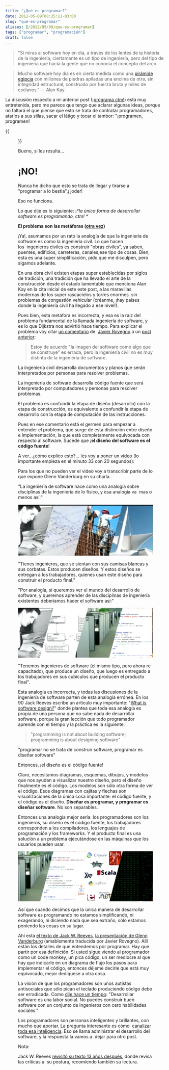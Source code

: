 ```yaml
---
title: "¿Qué es programar?"
date: 2012-05-09T08:25:11-03:00
slug: "que-es-programar"
aliases: [/2012/05/09/que-es-programar]
tags: ["programar", "programación"]
draft: false
---
```


> "Si miras al software hoy en día, a través de los lentes de la
> historia de la ingeniería, ciertamente es un tipo de ingeniería,
> pero del tipo de ingeniería que hacía la gente que no conocía el
> concepto del arco.

> Mucho software hoy día es en cierta medida como una [pirámide
> egipcia](http://www.lnds.net/2008/01/el_misterio_de_las_piramides.html) con
> millones de piedras apiladas una encima de otra, sin integridad
> estructural, construido por fuerza bruta y miles de esclavos." \--
> Alan Kay


La discusión respecto a mi anterior post ([¡programa ctm!](/blog/2012/04/programa-ctm.html)) está muy
entretenida, pero me parece que tengo que aclarar algunas ideas, porque
no faltará el que piense que esto se trata de contratar programadores,
atarlos a sus sillas, sacar el látigo y tocar el tambor: "¡programen,
programen!

{{<figure caption="una manera de abordar el problema\..." src="ben-hur_7.jpg">}}

Bueno, si les resulta\...

**¡NO!**
========

Nunca he dicho que esto se trata de llegar y tirarse a "programar a lo
bestia",¡ joder!

Eso no funciona.

Lo que dije es lo siguiente: ¡*\*la única forma de desarrollar software
es programando, ctm! \**

**El problema son las metáforas ([otra vez](/blog/2010/12/metaforas.html))**

¡Ya!, asumamos por un rato la analogía de que la ingeniería de software
es como la ingeniería civil. Lo que hacen los  ingenieros civiles es
construir "obras civiles", ya saben, puentes, edificios, carreteras,
canales,ese tipo de cosas. Bien, esta es una super simplificación, pido
que me disculpen, pero sigamos adelante.

En una obra civil existen etapas super establecidas por siglos de
tradición, una tradición que ha llevado el arte de la construcción desde
el estado lamentable que menciona Alan Kay en la cita inicial de este
este post, a las maravillas modernas de los super rascacielos y torres
enormes  sin problemas de congestión vehicular (créanme, ¡hay países
donde la ingeniería civil ha llegado a ese nivel!).

Pues bien, esta metafora es incorrecta, y esa es la raiz del problema
fundamental de la llamada ingeniería de software, y es lo que Dijkstra
nos advirtió hace tiempo. Para explicar el problema voy citar [un
comentario](http://www.lnds.net/blog/2012/01/lbum-conceptual.html#comment-1839)
de  [Javier Rovegno](http://ideaschile.wordpress.com/) a un 
[post anterior](/blog/2012/01/lbum-conceptual.html#comment-1839):

> Estoy de acuerdo "la imagen del software como algo que se construye"
> es errada, pero la ingeniería civil no es muy distinta de la
> ingeniería de software.

La ingeniería civil desarrolla documentos y planos que serán
interpretados por personas para resolver problemas.

La ingeniería de software desarrolla código fuente que será interpretado
por computadores y personas para resolver problemas.

El problema es confundir la etapa de diseño (desarrollo) con la etapa de
construcción, es equivalente a confundir la etapa de desarrollo con la
etapa de computación de las instrucciones.

Pues en ese comentario está el germen para empezar a entender el
problema, que surge de esta distinción entre diseño e implementación, la
que está completamente equivocada con respecto al software. Sucede que
¡**el diseño del software es el código fuente**!

A ver\...¿cómo explico esto?\... les voy a poner un
[video](http://www.youtube.com/watch?v=taoPYaOg9Uc#t=33m20s) (lo
importante empieza en el minuto 33 con 20 segundos):

Para los que no pueden ver el video voy a transcribir parte de lo que
expone Glenn Vanderburg en su charla.

"La ingeniería de software nace como una analogía sobre disciplinas de
la ingeniería de lo físico, y esa analogía va  mas o menos así:"

![](ing-fisica.png)

"Tienes ingenieros, que se sientan con sus camisas blancas y sus
corbatas. Estos producen diseños. Y estos diseños se entregan a los
trabajadores, quienes usan este diseño para construir el producto
final."

"Por analogía, si queremos ver el mundo del desarrollo de software, y
queremos aprender de las disciplinas de ingeniería existentes deberíamos
hacer el software así:"

![](ingeniera-software.png)

"Tenemos ingenieros de software (el mismo tipo, pero ahora re
capacitado), que produce un diseño, que luego es entregado a los
trabajadores en sus cubículos que producen el producto final".

Esta analogía es incorrecta, y todas las discusiones de la ingeniería de
software parten de esta analogía errónea. En los 90 Jack Reeves escribe
un artículo muy importante: "[What is software
design?](http://www.developerdotstar.com/mag/articles/reeves_design.html)"
donde plantea que toda esa analogía es propia de una persona que no sabe
nada de desarrollar software, porque la gran lección que todo
programador aprende con el tiempo y la práctica es la siguiente:

> "programming is not about building software; programming is about
> designing software"

"programar no se trata de construir software, programar es diseñar
software"

Entonces, ¡el diseño es el código fuente!

Claro, necesitamos diagramas, esquemas, dibujos, y modelos que nos
ayudan a visualizar nuestro diseño, pero el diseño finalmente es el
código. Los modelos son sólo otra forma de ver el código. Esos diagramas
con cajitas y flechas son visualizaciones de la única cosa importante:
el código fuente, y el código es el diseño. **Diseñar es programar, y
programar es diseñar software**. No son separables.

Entonces una analogía mejor sería: los programadores son los ingenieros,
su diseño es el código fuente, los trabajadores corresponden a los
compiladores, los lenguajes de programación y los frameworks. Y el
producto final es una solución a un problema ejecutándose en las
máquinas que los usuarios pueden usar.

![](analogia-se.png)

Así que cuando decimos que la única manera de desarrollar software es
programando no estamos simplificando, ni exagerando, ni diciendo nada
que sea extraño, sólo estamos poniendo las cosas en su lugar.

Ahí está [el texto de Jack W. Reeves](http://www.developerdotstar.com/mag/articles/reeves_design.html),
[la presentación de Glenn Vanderburg](http://www.youtube.com/watch?v=taoPYaOg9Uc#t=33m20s)
(amablemente traducida por Javier Rovegno). Allí están los detalles de
que entendemos por programar. Hay que partir por esa definición. Si
usted sigue viendo al programador como un code monkey, un pica código,
un ser mediocre al que hay que indicarle en un diagrama de flujo los
pasos para implementar el código, entonces déjeme decirle que está muy
equivocado, mejor dedíquese a otra cosa.

La visión de que los programadores son unos autistas antisociales que
sólo pican el teclado produciendo código debe ser erradicada. Como 
[dije hace un tiempo](/blog/2008/11/cuidado-con-los-ensimismados.html):
"Desarrollar software es una labor social. No puedes construir buen
software con un conjunto de ingenieros con cero habilidades sociales."

Los programadores son personas inteligentes y brillantes, con mucho que
aportar. La pregunta interesante es cómo 
[canalizar toda esa inteligencia](/blog/2012/04/sobre-la-inteligencia-del-coyote.html).
Eso se llama administrar el desarrollo del software, y la respuesta la
vamos a  dejar para otro post.

Nota:

Jack W. Reeves [revisitó su texto 13 años después](http://www.developerdotstar.com/mag/articles/reeves_13yearslater.html),
donde revisa las críticas a  su postura, recomiendo también su lectura.
